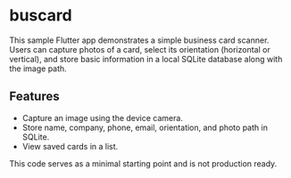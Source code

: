 # buscard

This sample Flutter app demonstrates a simple business card scanner.
Users can capture photos of a card, select its orientation (horizontal or vertical),
and store basic information in a local SQLite database along with the image path.

## Features
- Capture an image using the device camera.
- Store name, company, phone, email, orientation, and photo path in SQLite.
- View saved cards in a list.

This code serves as a minimal starting point and is not production ready.

